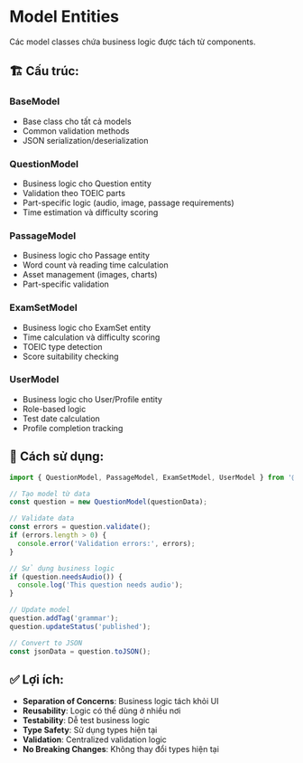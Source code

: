 # Model Entities

Các model classes chứa business logic được tách từ components.

## 🏗️ **Cấu trúc:**

### **BaseModel**
- Base class cho tất cả models
- Common validation methods
- JSON serialization/deserialization

### **QuestionModel**
- Business logic cho Question entity
- Validation theo TOEIC parts
- Part-specific logic (audio, image, passage requirements)
- Time estimation và difficulty scoring

### **PassageModel**
- Business logic cho Passage entity
- Word count và reading time calculation
- Asset management (images, charts)
- Part-specific validation

### **ExamSetModel**
- Business logic cho ExamSet entity
- Time calculation và difficulty scoring
- TOEIC type detection
- Score suitability checking

### **UserModel**
- Business logic cho User/Profile entity
- Role-based logic
- Test date calculation
- Profile completion tracking

## 🎯 **Cách sử dụng:**

```typescript
import { QuestionModel, PassageModel, ExamSetModel, UserModel } from '@/models/entities';

// Tạo model từ data
const question = new QuestionModel(questionData);

// Validate data
const errors = question.validate();
if (errors.length > 0) {
  console.error('Validation errors:', errors);
}

// Sử dụng business logic
if (question.needsAudio()) {
  console.log('This question needs audio');
}

// Update model
question.addTag('grammar');
question.updateStatus('published');

// Convert to JSON
const jsonData = question.toJSON();
```

## ✅ **Lợi ích:**

- **Separation of Concerns**: Business logic tách khỏi UI
- **Reusability**: Logic có thể dùng ở nhiều nơi
- **Testability**: Dễ test business logic
- **Type Safety**: Sử dụng types hiện tại
- **Validation**: Centralized validation logic
- **No Breaking Changes**: Không thay đổi types hiện tại
